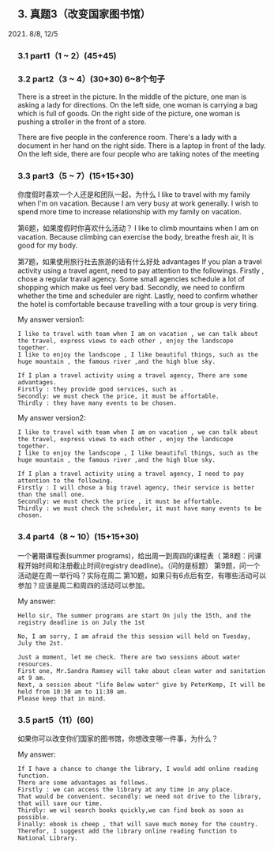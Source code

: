 
## 3.	真题3（改变国家图书馆）
2021. 8/8, 12/5
### 3.1	part1（1 ~ 2）(45+45)
### 3.2	part2（3 ~ 4）(30+30) 6~8个句子
 
There is a street in the picture. 
In the middle of the picture, one man is asking a lady for directions. On the left side, one woman is carrying a bag which is full of goods. 
On the right side of the picture, one woman is pushing a stroller in the front of a store.
 
There are five people in the conference room. There's a lady with a document in her hand on the right side. There is a laptop in front of the lady. On the left side, there are four people who are taking notes of the meeting
### 3.3	part3（5 ~ 7）(15+15+30)
你度假时喜欢一个人还是和团队一起，为什么
I like to travel with my family when I'm on vacation. Because I am very busy at work generally. I wish to spend more time to increase relationship with my family on vacation.

第6题，如果度假时你喜欢什么活动？
I like to climb mountains when I am on vacation. Because climbing can exercise the body, breathe fresh air, It is good for my body. 

第7题，如果使用旅行社去旅游的话有什么好处 advantages
If you plan a travel activity using a travel agent, need to pay attention to the followings. 
Firstly , chose a regular travail agency. Some small agencies schedule a lot of shopping which make us feel very bad. 
Secondly, we need to confirm whether the time and scheduler are right. 
Lastly, need to confirm whether the hotel is comfortable because travelling with a tour group is very tiring.

My answer version1:

```
I like to travel with team when I am on vacation , we can talk about the travel, express views to each other , enjoy the landscope together.
I like to enjoy the landscope , I like beautiful things, such as the huge mountain , the famous river ,and the high blue sky.

If I plan a travel activity using a travel agency, There are some advantages. 
Firstly : they provide good services, such as . 
Secondly: we must check the price, it must be affortable. 
Thirdly : they have many events to be chosen.
```

My answer version2:

```
I like to travel with team when I am on vacation , we can talk about the travel, express views to each other , enjoy the landscope together.
I like to enjoy the landscope , I like beautiful things, such as the huge mountain , the famous river ,and the high blue sky.

If I plan a travel activity using a travel agency, I need to pay attention to the following. 
Firstly : I will chose a big travel agency, their service is better than the small one. 
Secondly: we must check the price , it must be affortable. 
Thirdly : we must check the scheduler, it must have many events to be chosen.
```

### 3.4	part4（8 ~ 10）(15+15+30) 
一个暑期课程表(summer programs)，给出周一到周四的课程表（
第8题：问课程开始时间和注册截止时间(registry deadline)。（问的是标题）
第9题，问一个活动是在周一举行吗？实际在周二
第10题，如果只有6点后有空，有哪些活动可以参加？应该是周二和周四的活动可以参加。

My answer:

```
Hello sir, The summer programs are start On july the 15th, and the registry deadline is on July the 1st

No, I am sorry, I am afraid the this session will held on Tuesday, July the 2st.

Just a moment, let me check. There are two sessions about water resources. 
First one, Mr.Sandra Ramsey will take about clean water and sanitation at 9 am. 
Next, a session about "life Below water" give by PeterKemp, It will be held from 10:30 am to 11:30 am. 
Please keep that in mind.
```

### 3.5	part5（11）(60)
如果你可以改变你们国家的图书馆，你想改变哪一件事，为什么？

My answer:

```
If I have a chance to change the library, I would add online reading function. 
There are some advantages as follows. 
Firstly : we can access the library at any time in any place. 
That would be convenient. secondly: we need not drive to the library, that will save our time. 
Thirdly: we wil search books quickly,we can find book as soon as possible. 
Finally: ebook is cheep , that will save much money for the country.
Therefor, I suggest add the library online reading function to National Library.
```

